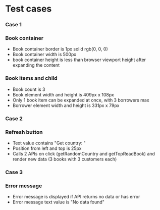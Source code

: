 # Test cases

### Case 1 
### Book container
- Book container border is 1px solid rgb(0, 0, 0)
- Book container width is 500px
- book container height is less than browser viewport height after expanding the content

### Book items and child
- Book count is 3
- Book element width and height is 409px x 108px
- Only 1 book item can be expanded at once, with 3 borrowers max
- Borrower element width and height is 331px x 79px

### Case 2
### Refresh button 
- Text value contains "Get country: "
- Position from left and top is 25px
- Calls 2 APIs on click (getRandomCountry and getTopReadBook) and render new data (3 books with 3 customers each)

### Case 3
### Error message
- Error message is displayed if API returns no data or has error
- Error message text value is "No data found"